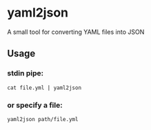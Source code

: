 # yaml2json

A small tool for converting YAML files into JSON

## Usage

### stdin pipe:

`cat file.yml | yaml2json`

### or specify a file:

`yaml2json path/file.yml`
